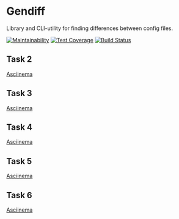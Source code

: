 # Gendiff

Library and CLI-utility for finding differences between config files.

[![Maintainability](https://api.codeclimate.com/v1/badges/a99a88d28ad37a79dbf6/maintainability)](https://codeclimate.com/github/zogreptile/project-lvl2-s305/maintainability)
[![Test Coverage](https://api.codeclimate.com/v1/badges/a99a88d28ad37a79dbf6/test_coverage)](https://codeclimate.com/github/zogreptile/project-lvl2-s305/test_coverage)
[![Build Status](https://travis-ci.org/zogreptile/project-lvl2-s305.svg?branch=master)](https://travis-ci.org/zogreptile/project-lvl2-s305)

## Task 2

[Asciinema](https://asciinema.org/a/nR6owUgiALOKNohr4X2ddvVAX)

## Task 3

[Asciinema](https://asciinema.org/a/j5f9S5SVXwK4jao1Gmbg4dbJs)

## Task 4

[Asciinema](https://asciinema.org/a/g6jWHNmpOIK8k0OI2yXqjTH14)

## Task 5

[Asciinema](https://asciinema.org/a/mOT2wZT0EVyaQ17BIiMJKTxYE)

## Task 6

[Asciinema](https://asciinema.org/a/efvt5eABbPy3r29jMG2zXlGrb)